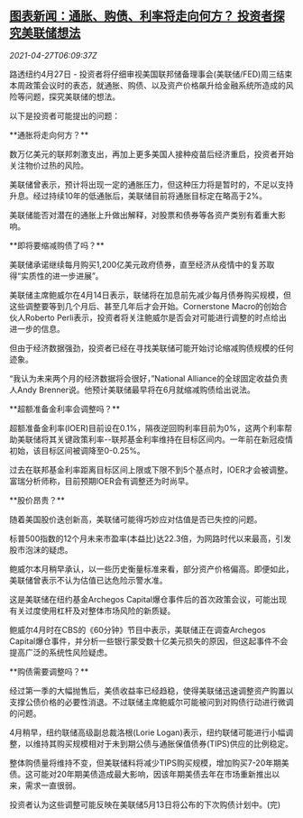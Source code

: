 <!--1619505063000-->
[图表新闻：通胀、购债、利率将走向何方？ 投资者探究美联储想法](https://cn.reuters.com/article/graphic-us-fed-rate-outlook-0427-idCNKBS2CE0GJ)
------

<div><i>2021-04-27T06:09:37Z</i></div><p>路透纽约4月27日 - 投资者将仔细审视美国联邦储备理事会(美联储/FED)周三结束本周政策会议时的表态，就通胀、购债、以及资产价格飙升给金融系统所造成的风险等问题，探究美联储的想法。</p><p>以下是投资者可能提出的问题：</p><p>**通胀将走向何方？**</p><p>数万亿美元的联邦刺激支出，再加上更多美国人接种疫苗后经济重启，投资者开始关注物价过热的风险。</p><p>美联储曾表示，预计将出现一定的通胀压力，但这种压力将是暂时的，不足以支持升息。经过持续10年的低通胀后，美联储目前将通胀目标定在略高于2%。</p><p>美联储能否对潜在的通胀上升做出解释，对股票和债券等各资产类别有着重大影响。</p><p>**即将要缩减购债了吗？**</p><p>美联储承诺继续每月购买1,200亿美元政府债券，直至经济从疫情中的复苏取得“实质性的进一步进展”。</p><p>美联储主席鲍威尔在4月14日表示，联储将在加息前先减少每月债券购买规模，但这些调整要等到几个月后、甚至几年后才会开始。Cornerstone Macro的创始合伙人Roberto Perli表示，投资者将关注鲍威尔是否会对可能进行调整的时点给出进一步的信息。</p><p>但由于经济数据强劲，投资者已经在寻找美联储可能开始讨论缩减购债规模的任何迹象。</p><p>“我认为未来两个月的经济数据将会很好，”National Alliance的全球固定收益负责人Andy Brenner说。他预计美联储最早将在6月就缩减购债给出说法。</p><p>**超额准备金利率会调整吗？**</p><p>超额准备金利率(IOER)目前设在0.1%，隔夜逆回购利率目前为0%，这两个利率帮助美联储将其关键政策利率--联邦基金利率维持在目标区间内。一年前在新冠疫情初始，该目标区间被调降至0-0.25%。</p><p>过去在联邦基金利率距离目标区间上限或下限不到5个基点时，IOER才会被调整。富瑞分析师称，目前预期IOER会有调整还为时尚早。</p><p>**股价昂贵？**</p><p>随着美国股价迭创新高，美联储可能得巧妙应对估值是否已失控的问题。</p><p>标普500指数的12个月未来市盈率(本益比)达22.3倍，为网路时代以来最高，引发股市泡沫的疑虑。</p><p>鲍威尔本月稍早承认，以一些历史衡量标准来看，部分资产价格偏高。即便如此，美联储曾表示不认为估值已达危险示警水准。</p><p>这是美联储在纽约基金Archegos Capital爆仓事件后的首次政策会议，可能出现有关过度使用杠杆及对整体市场风险的新质疑。</p><p>鲍威尔4月时在CBS的《60分钟》节目中表示，美联储正在调查Archegos Capital爆仓事件，并分析一些银行蒙受数十亿美元损失的原因，但这起事件不会提高广泛的系统性风险疑虑。</p><p>**购债需要调整吗？**</p><p>经过第一季的大幅抛售后，美债收益率已经趋稳，使得美联储迅速调整资产购置以支撑公债价格的必要性消退。不过联储主席鲍威尔可能被问到对购债行动进行微调的问题。</p><p>4月稍早，纽约联储高级副总裁洛根(Lorie Logan)表示，纽约联储可能进行小幅调整，以维持其购买规模相对于未到期公债与通胀保值债券(TIPS)供应的比例稳定。</p><p>整体购债量将维持不变，但美联储料将减少TIPS购买规模，增加购买7-20年期美债。这可能对20年期美债造成最大影响，因该年期美债去年在市场重新推出以来，需求一直很弱。</p><p>投资者认为这些调整可能反映在美联储5月13日将公布的下次购债计划中。(完)</p>

